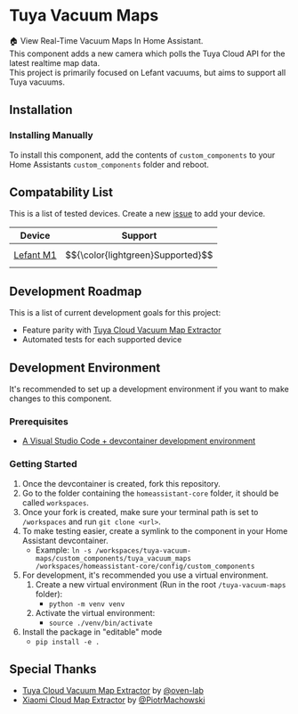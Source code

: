 # Tuya Vacuum Maps

🏠 View Real-Time Vacuum Maps In Home Assistant.<br>
This component adds a new camera which polls the Tuya Cloud API for the latest realtime map data.<br>
This project is primarily focused on Lefant vacuums, but aims to support all Tuya vacuums.

## Installation

### Installing Manually

To install this component, add the contents of `custom_components` to your Home Assistants `custom_components` folder and reboot.

## Compatability List

This is a list of tested devices.
Create a new [issue](https://github.com/jaidenlab/tuya-vacuum-maps/issues) to add your device.

| Device                                                | Support                           |
| ----------------------------------------------------- | --------------------------------- |
| [Lefant M1](https://www.lefant.com/en-ca/products/m1) | $${\color{lightgreen}Supported}$$ |

## Development Roadmap

This is a list of current development goals for this project:

- Feature parity with [Tuya Cloud Vacuum Map Extractor](https://github.com/oven-lab/tuya_cloud_map_extractor)
- Automated tests for each supported device

## Development Environment

It's recommended to set up a development environment if you want to make changes to this component.

### Prerequisites

- [A Visual Studio Code + devcontainer development environment](https://developers.home-assistant.io/docs/development_environment)

### Getting Started

1. Once the devcontainer is created, fork this repository.
2. Go to the folder containing the `homeassistant-core` folder, it should be called `workspaces`.
3. Once your fork is created, make sure your terminal path is set to `/workspaces` and run `git clone <url>`.
4. To make testing easier, create a symlink to the component in your Home Assistant devcontainer.
   - Example: `ln -s /workspaces/tuya-vacuum-maps/custom_components/tuya_vacuum_maps /workspaces/homeassistant-core/config/custom_components`
5. For development, it's recommended you use a virtual environment.
   1. Create a new virtual environment (Run in the root `/tuya-vacuum-maps` folder):
      - `python -m venv venv`
   2. Activate the virtual environment:
      - `source ./venv/bin/activate`
6. Install the package in "editable" mode
   - `pip install -e .`

## Special Thanks

- [Tuya Cloud Vacuum Map Extractor](https://github.com/oven-lab/tuya_cloud_map_extractor) by [@oven-lab](https://github.com/oven-lab)
- [Xiaomi Cloud Map Extractor](https://github.com/PiotrMachowski/Home-Assistant-custom-components-Xiaomi-Cloud-Map-Extractor) by [@PiotrMachowski](https://github.com/PiotrMachowski)
